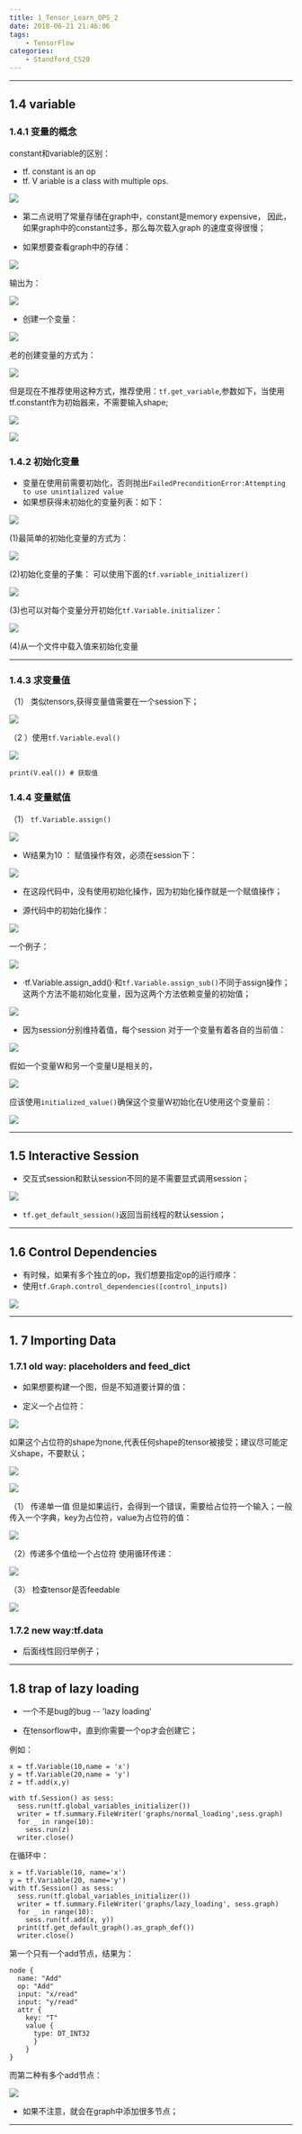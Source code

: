 ```yaml
---
title: 1_Tensor_Learn_OPS_2
date: 2018-06-21 21:46:06
tags:
	- TensorFlow
categories:
	- Standford_CS20
---
```



----
## 1.4 variable


### 1.4.1 变量的概念

constant和variable的区别：

- tf. constant is an op
- tf. V ariable is  a class with multiple ops. 

![](https://upload-images.jianshu.io/upload_images/5361608-cc093a4fa77154a8.png?imageMogr2/auto-orient/strip%7CimageView2/2/w/1240)


- 第二点说明了常量存储在graph中，constant是memory expensive， 因此，如果graph中的constant过多，那么每次载入graph 的速度变得很慢；

- 如果想要查看graph中的存储：

![](https://upload-images.jianshu.io/upload_images/5361608-77c7034cd2acbd18.png?imageMogr2/auto-orient/strip%7CimageView2/2/w/1240)

输出为：

![](https://upload-images.jianshu.io/upload_images/5361608-94e58d3c55fd6e67.png?imageMogr2/auto-orient/strip%7CimageView2/2/w/1240)

- 创建一个变量：

![](https://upload-images.jianshu.io/upload_images/5361608-8a43df33a3d32b29.png?imageMogr2/auto-orient/strip%7CimageView2/2/w/1240)

老的创建变量的方式为：

![](https://upload-images.jianshu.io/upload_images/5361608-917f5fbd29b25d8c.png?imageMogr2/auto-orient/strip%7CimageView2/2/w/1240)

但是现在不推荐使用这种方式，推荐使用：`tf.get_variable`,参数如下，当使用tf.constant作为初始器来，不需要输入shape;

![](https://upload-images.jianshu.io/upload_images/5361608-8aac8812d20daba5.png?imageMogr2/auto-orient/strip%7CimageView2/2/w/1240)

![](https://upload-images.jianshu.io/upload_images/5361608-43b02007952acd16.png?imageMogr2/auto-orient/strip%7CimageView2/2/w/1240)


###  1.4.2 初始化变量

- 变量在使用前需要初始化，否则抛出`FailedPreconditionError:Attempting to use unintialized value`
- 如果想获得未初始化的变量列表：如下：


![](https://upload-images.jianshu.io/upload_images/5361608-d01410fa9698f0fc.png?imageMogr2/auto-orient/strip%7CimageView2/2/w/1240)

(1)最简单的初始化变量的方式为：

![](https://upload-images.jianshu.io/upload_images/5361608-9136055a81ae592e.png?imageMogr2/auto-orient/strip%7CimageView2/2/w/1240)

(2)初始化变量的子集：
可以使用下面的`tf.variable_initializer()`

![](https://upload-images.jianshu.io/upload_images/5361608-0cb840a6b3713f4d.png?imageMogr2/auto-orient/strip%7CimageView2/2/w/1240)

(3)也可以对每个变量分开初始化`tf.Variable.initializer`：

![](https://upload-images.jianshu.io/upload_images/5361608-9c8d65f4f2aaf956.png?imageMogr2/auto-orient/strip%7CimageView2/2/w/1240)

(4)从一个文件中载入值来初始化变量

---
### 1.4.3 求变量值
（1） 类似tensors,获得变量值需要在一个session下；

![](https://upload-images.jianshu.io/upload_images/5361608-75a5c52f035aa654.png?imageMogr2/auto-orient/strip%7CimageView2/2/w/1240)

（2 ）使用`tf.Variable.eval()`

![](https://upload-images.jianshu.io/upload_images/5361608-6c7d5246165cf231.png?imageMogr2/auto-orient/strip%7CimageView2/2/w/1240)
```
print(V.eal()) # 获取值
```

### 1.4.4 变量赋值
（1） `tf.Variable.assign()`

![](https://upload-images.jianshu.io/upload_images/5361608-354852da3562ae67.png?imageMogr2/auto-orient/strip%7CimageView2/2/w/1240)

- W结果为10 ： 赋值操作有效，必须在session下：

![](https://upload-images.jianshu.io/upload_images/5361608-cb8c618508c2ec0e.png?imageMogr2/auto-orient/strip%7CimageView2/2/w/1240)

- 在这段代码中，没有使用初始化操作，因为初始化操作就是一个赋值操作；

- 源代码中的初始化操作：

![](https://upload-images.jianshu.io/upload_images/5361608-146474becae7166d.png?imageMogr2/auto-orient/strip%7CimageView2/2/w/1240)

一个例子：

![](https://upload-images.jianshu.io/upload_images/5361608-cb2f4a344122e236.png?imageMogr2/auto-orient/strip%7CimageView2/2/w/1240)

- ·tf.Variable.assign_add()·和`tf.Variable.assign_sub()`不同于assign操作；这两个方法不能初始化变量，因为这两个方法依赖变量的初始值；


![](https://upload-images.jianshu.io/upload_images/5361608-bca6b384feb42500.png?imageMogr2/auto-orient/strip%7CimageView2/2/w/1240)

- 因为session分别维持着值，每个session 对于一个变量有着各自的当前值：

![](https://upload-images.jianshu.io/upload_images/5361608-244b9ea35721f8c4.png?imageMogr2/auto-orient/strip%7CimageView2/2/w/1240)


假如一个变量W和另一个变量U是相关的，

![](https://upload-images.jianshu.io/upload_images/5361608-d279a789b35175b4.png?imageMogr2/auto-orient/strip%7CimageView2/2/w/1240)

应该使用`initialized_value()`确保这个变量W初始化在U使用这个变量前：

![](https://upload-images.jianshu.io/upload_images/5361608-043caee5b2fa2547.png?imageMogr2/auto-orient/strip%7CimageView2/2/w/1240)

---
## 1.5 Interactive Session

- 交互式session和默认session不同的是不需要显式调用session；

![](https://upload-images.jianshu.io/upload_images/5361608-24ea7a500d250dc5.png?imageMogr2/auto-orient/strip%7CimageView2/2/w/1240)


- `tf.get_default_session()`返回当前线程的默认session；


---
## 1.6  Control Dependencies

- 有时候，如果有多个独立的op，我们想要指定op的运行顺序：
- 使用`tf.Graph.control_dependencies([control_inputs])`

![](https://upload-images.jianshu.io/upload_images/5361608-4bed84beb31387fd.png?imageMogr2/auto-orient/strip%7CimageView2/2/w/1240)


---
## 1. 7 Importing Data
### 1.7.1 old way: placeholders and feed_dict

- 如果想要构建一个图，但是不知道要计算的值：

- 定义一个占位符：

![](https://upload-images.jianshu.io/upload_images/5361608-5697bb05c4dd5fe9.png?imageMogr2/auto-orient/strip%7CimageView2/2/w/1240)

如果这个占位符的shape为none,代表任何shape的tensor被接受；建议尽可能定义shape，不要默认；

![](https://upload-images.jianshu.io/upload_images/5361608-329d9c901d0f2eaf.png?imageMogr2/auto-orient/strip%7CimageView2/2/w/1240)

![](https://upload-images.jianshu.io/upload_images/5361608-496bc6ff7f0cb47f.png?imageMogr2/auto-orient/strip%7CimageView2/2/w/1240)

（1） 传递单一值
但是如果运行，会得到一个错误，需要给占位符一个输入；一般传入一个字典，key为占位符，value为占位符的值：

![](https://upload-images.jianshu.io/upload_images/5361608-b67aa9d16cf42036.png?imageMogr2/auto-orient/strip%7CimageView2/2/w/1240)

（2）传递多个值给一个占位符
使用循环传递：

![](https://upload-images.jianshu.io/upload_images/5361608-66c6107ea8f9e3f9.png?imageMogr2/auto-orient/strip%7CimageView2/2/w/1240)

（3） 检查tensor是否feedable

![](https://upload-images.jianshu.io/upload_images/5361608-29c2d6ed284cb64b.png?imageMogr2/auto-orient/strip%7CimageView2/2/w/1240)

### 1.7.2 new way:tf.data

-  后面线性回归举例子；



---
## 1.8  trap of lazy loading

- 一个不是bug的bug -- 'lazy loading'

- 在tensorflow中，直到你需要一个op才会创建它；

例如：
```
x = tf.Variable(10,name = 'x')
y = tf.Variable(20,name = 'y')
z = tf.add(x,y)

with tf.Session() as sess:
  sess.run(tf.global_variables_initializer())
  writer = tf.summary.FileWriter('graphs/normal_loading',sess.graph)
  for _ in range(10):
    sess.run(z)
  writer.close()
```

在循环中：

```
x = tf.Variable(10, name='x')
y = tf.Variable(20, name='y')
with tf.Session() as sess:
  sess.run(tf.global_variables_initializer())
  writer = tf.summary.FileWriter('graphs/lazy_loading', sess.graph)
  for _ in range(10):
    sess.run(tf.add(x, y))
  print(tf.get_default_graph().as_graph_def())
  writer.close()
```
第一个只有一个add节点，结果为：
```
node {
  name: "Add"
  op: "Add"
  input: "x/read"
  input: "y/read"
  attr {
    key: "T"
    value {
      type: DT_INT32
      }
    }
}
```
而第二种有多个add节点：

![](https://upload-images.jianshu.io/upload_images/5361608-a29cca95be6409d9.png?imageMogr2/auto-orient/strip%7CimageView2/2/w/1240)

- 如果不注意，就会在graph中添加很多节点；






---

